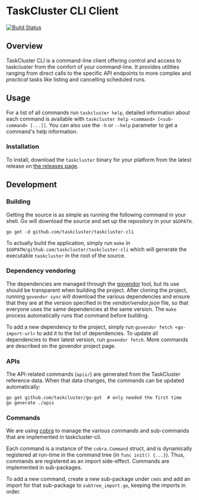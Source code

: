 # TaskCluster CLI Client

[![Build Status](https://travis-ci.org/taskcluster/taskcluster-cli.svg)](https://travis-ci.org/taskcluster/taskcluster-cli)

## Overview

TaskCluster CLI is a command-line client offering control and access to
taskcluster from the comfort of your command-line. It provides utilities
ranging from direct calls to the specific API endpoints to more complex and
_practical_ tasks like listing and cancelling scheduled runs.

## Usage

For a list of all commands run `taskcluster help`, detailed information about
each command is available with
`taskcluster help <command> [<sub-command> [...]]`. You can also use the `-h`
or `--help` parameter to get a command's help information.

### Installation

To install, download the `taskcluster` binary for your platform from the latest
release on [the releases page](https://github.com/taskcluster/taskcluster-cli/releases).

## Development

### Building

Getting the source is as simple as running the following command in your shell.
Go will download the source and set up the repository in your `$GOPATH`.

```
go get -d github.com/taskcluster/taskcluster-cli
```

To actually build the application, simply run `make` in
`$GOPATH/github.com/taskcluster/taskcluster-cli` which will generate the
executable `taskcluster` in the root of the source.

### Dependency vendoring

The dependencies are managed through the
[govendor](https://github.com/kardianos/govendor) tool, but its use should be
transparent when building the project. After cloning the project, running
`govendor sync` will download the various dependencies and ensure that they
are at the version specified in the _vendor/vendor.json_ file, so that
everyone uses the same dependencies at the same version. The `make` process
automatically runs that command before building.

To add a new dependency to the project, simply run
`govendor fetch <go-import-url>` to add it to the list of dependencies. To
update all dependencies to their latest version, run `govendor fetch`. More
commands are described on the govendor project page.

### APIs

The API-related commands (`apis/`) are generated from the TaskCluster reference
data.  When that data changes, the commands can be updated automatically:

```
go get github.com/taskcluster/go-got  # only needed the first time
go generate ./apis
```

### Commands

We are using [cobra](https://github.com/spf13/cobra) to manage the various
commands and sub-commands that are implemented in taskcluster-cli.

Each command is a instance of the `cobra.Command` struct, and is dynamically
registered at run-time in the command tree (in `func init() {...}`). Thus,
commands are registered as an import side-effect. Commands are implemented in
sub-packages.

To add a new command, create a new sub-package under `cmds` and add an import
for that sub-package to `subtree_import.go`, keeping the imports in order.
